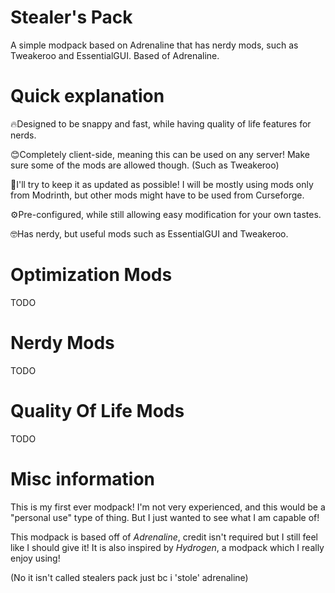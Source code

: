 # Stealer's Pack
A simple modpack based on Adrenaline that has nerdy mods, such as Tweakeroo and EssentialGUI. Based of Adrenaline.

# Quick explanation
🔥Designed to be snappy and fast, while having quality of life features for nerds.

😊Completely client-side, meaning this can be used on any server! Make sure some of the mods are allowed though. (Such as Tweakeroo)

🤞I'll try to keep it as updated as possible! I will be mostly using mods only from Modrinth, but other mods might have to be used from Curseforge.

⚙️Pre-configured, while still allowing easy modification for your own tastes.

🤓Has nerdy, but useful mods such as EssentialGUI and Tweakeroo.
# Optimization Mods
TODO

# Nerdy Mods
TODO

# Quality Of Life Mods
TODO

# Misc information

This is my first ever modpack! I'm not very experienced, and this would be a "personal use" type of thing. But I just wanted to see what I am capable of!

This modpack is based off of _Adrenaline_, credit isn't required but I still feel like I should give it! It is also inspired by _Hydrogen_, a modpack which I really enjoy using!

(No it isn't called stealers pack just bc i 'stole' adrenaline)
